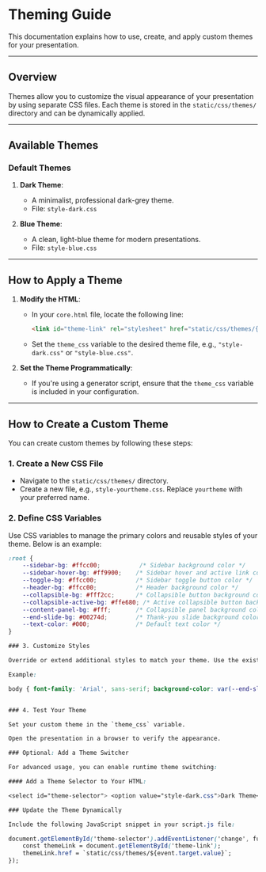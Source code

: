 # Theming Guide

This documentation explains how to use, create, and apply custom themes for your presentation.

---

## **Overview**
Themes allow you to customize the visual appearance of your presentation by using separate CSS files. Each theme is stored in the `static/css/themes/` directory and can be dynamically applied.

---

## **Available Themes**
### **Default Themes**
1. **Dark Theme**:
   - A minimalist, professional dark-grey theme.
   - File: `style-dark.css`

2. **Blue Theme**:
   - A clean, light-blue theme for modern presentations.
   - File: `style-blue.css`

---

## **How to Apply a Theme**
1. **Modify the HTML**:
   - In your `core.html` file, locate the following line:
     ```html
     <link id="theme-link" rel="stylesheet" href="static/css/themes/{{theme_css}}">
     ```
   - Set the `theme_css` variable to the desired theme file, e.g., `"style-dark.css"` or `"style-blue.css"`.
   
2. **Set the Theme Programmatically**:
   - If you're using a generator script, ensure that the `theme_css` variable is included in your configuration.

---

## **How to Create a Custom Theme**
You can create custom themes by following these steps:

### 1. **Create a New CSS File**
- Navigate to the `static/css/themes/` directory.
- Create a new file, e.g., `style-yourtheme.css`. Replace `yourtheme` with your preferred name.

### 2. **Define CSS Variables**
Use CSS variables to manage the primary colors and reusable styles of your theme. Below is an example:
```css
:root {
    --sidebar-bg: #ffcc00;           /* Sidebar background color */
    --sidebar-hover-bg: #ff9900;    /* Sidebar hover and active link color */
    --toggle-bg: #ffcc00;           /* Sidebar toggle button color */
    --header-bg: #ffcc00;           /* Header background color */
    --collapsible-bg: #fff2cc;      /* Collapsible button background color */
    --collapsible-active-bg: #ffe680; /* Active collapsible button background color */
    --content-panel-bg: #fff;       /* Collapsible panel background color */
    --end-slide-bg: #00274d;        /* Thank-you slide background color */
    --text-color: #000;             /* Default text color */
}

### 3. Customize Styles

Override or extend additional styles to match your theme. Use the existing `core.css` as a reference for the structure.

Example:

body { font-family: 'Arial', sans-serif; background-color: var(--end-slide-bg); color: var(--text-color); }


### 4. Test Your Theme

Set your custom theme in the `theme_css` variable.

Open the presentation in a browser to verify the appearance.

### Optional: Add a Theme Switcher

For advanced usage, you can enable runtime theme switching:

#### Add a Theme Selector to Your HTML:

<select id="theme-selector"> <option value="style-dark.css">Dark Theme</option> <option value="style-blue.css">Blue Theme</option> <option value="style-yourtheme.css">Your Theme</option> </select> ```

### Update the Theme Dynamically

Include the following JavaScript snippet in your script.js file:

document.getElementById('theme-selector').addEventListener('change', function(event) {
    const themeLink = document.getElementById('theme-link');
    themeLink.href = `static/css/themes/${event.target.value}`;
});
